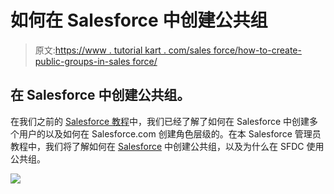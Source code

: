 # 如何在 Salesforce 中创建公共组

> 原文:[https://www . tutorial kart . com/sales force/how-to-create-public-groups-in-sales force/](https://www.tutorialkart.com/salesforce/how-to-create-public-groups-in-salesforce/)

## 在 Salesforce 中创建公共组。

在我们之前的 [Salesforce 教程](https://www.tutorialkart.com/salesforce-tutorials/)中，我们已经了解了如何在 Salesforce 中创建多个用户的以及如何在 Salesforce.com 创建角色层级的。在本 Salesforce 管理员教程中，我们将了解如何在 [Salesforce](https://www.tutorialkart.com/salesforce/what-is-salesforce/) 中创建公共组，以及为什么在 SFDC 使用公共组。

[![](../Images/925da31b32d6bc3827932f6c8afb11bb.png)](https://www.tutorialkart.com/)